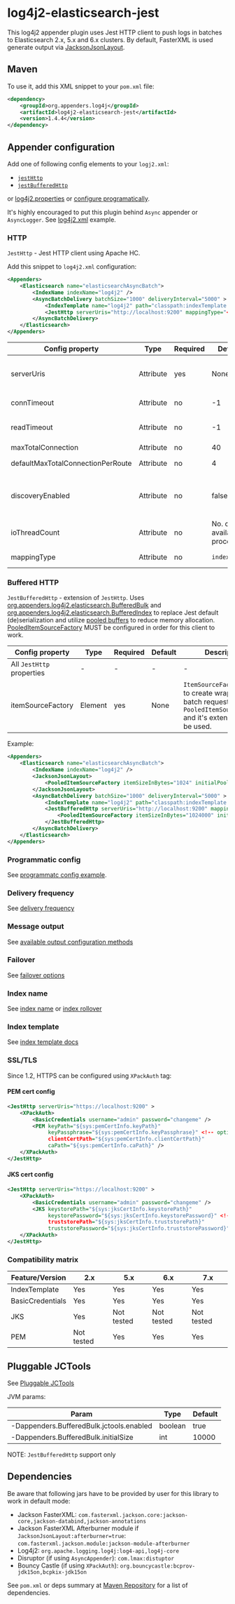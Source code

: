 # log4j2-elasticsearch-jest
This log4j2 appender plugin uses Jest HTTP client to push logs in batches to Elasticsearch 2.x, 5.x and 6.x clusters. By default, FasterXML is used generate output via [JacksonJsonLayout](https://github.com/rfoltyns/log4j2-elasticsearch/blob/master/log4j2-elasticsearch-core/src/main/java/org/appenders/log4j2/elasticsearch/JacksonJsonLayout.java).

## Maven

To use it, add this XML snippet to your `pom.xml` file:
```xml
<dependency>
    <groupId>org.appenders.log4j</groupId>
    <artifactId>log4j2-elasticsearch-jest</artifactId>
    <version>1.4.4</version>
</dependency>
```

## Appender configuration

Add one of following config elements to your `logj2.xml`:
* [`jestHttp`](#http)
* [`jestBufferedHttp`](#buffered-http)

or [log4j2.properties](https://github.com/rfoltyns/log4j2-elasticsearch/blob/master/log4j2-elasticsearch-jest/src/test/resources/log4j2.properties)
or [configure programatically](#programmatic-config).

It's highly encouraged to put this plugin behind `Async` appender or `AsyncLogger`. See [log4j2.xml](https://github.com/rfoltyns/log4j2-elasticsearch/blob/master/log4j2-elasticsearch-jest/src/test/resources/log4j2.xml) example.

### HTTP

`JestHttp` - Jest HTTP client using Apache HC.

Add this snippet to `log4j2.xml` configuration:
```xml
<Appenders>
    <Elasticsearch name="elasticsearchAsyncBatch">
        <IndexName indexName="log4j2" />
        <AsyncBatchDelivery batchSize="1000" deliveryInterval="5000" >
            <IndexTemplate name="log4j2" path="classpath:indexTemplate.json" />
            <JestHttp serverUris="http://localhost:9200" mappingType="<see mappingType description>"/>
        </AsyncBatchDelivery>
    </Elasticsearch>
</Appenders>
```

Config property | Type | Required | Default | Description
------------ | ------------- | ------------- | ------------- | -------------
serverUris | Attribute | yes | None | List of semicolon-separated `http[s]://host:[port]` addresses of Elasticsearch nodes to connect with. Unless `discoveryEnabled=true`, this will be the final list of available nodes. 
connTimeout | Attribute | no | -1 | Number of milliseconds before ConnectException is thrown while attempting to connect.
readTimeout | Attribute | no | -1 | Number of milliseconds before SocketTimeoutException is thrown while waiting for response bytes.
maxTotalConnection | Attribute | no | 40 | Number of connections available.
defaultMaxTotalConnectionPerRoute | Attribute | no | 4 | Number of connections available per Apache CPool.
discoveryEnabled | Attribute | no | false | If `true`, `io.searchbox.client.config.discovery.NodeChecker` will use `serverUris` to auto-discover Elasticsearch nodes. Otherwise, `serverUris` will be the final list of available nodes.
ioThreadCount | Attribute | no | No. of available processors | Number of `I/O Dispatcher` threads started by Apache HC `IOReactor`
mappingType | Attribute | no | `index` | Name of index mapping type to use in ES cluster. Use `_doc` for Elasticsearch 7.x.

### Buffered HTTP

`JestBufferedHttp` - extension of `JestHttp`. Uses [org.appenders.log4j2.elasticsearch.BufferedBulk](https://github.com/rfoltyns/log4j2-elasticsearch/blob/master/log4j2-elasticsearch-jest/src/main/java/org/appenders/log4j2/elasticsearch/jest/BufferedBulk.java) and [org.appenders.log4j2.elasticsearch.BufferedIndex](https://github.com/rfoltyns/log4j2-elasticsearch/blob/master/log4j2-elasticsearch-jest/src/main/java/org/appenders/log4j2/elasticsearch/jest/BufferedIndex.java) to replace Jest default (de)serialization and utilize [pooled buffers](../log4j2-elasticsearch-core#object-pooling) to reduce memory allocation.
[PooledItemSourceFactory](../log4j2-elasticsearch-core#object-pooling) MUST be configured in order for this client to work.

Config property | Type | Required | Default | Description
------------ | ------------- | ------------- | ------------- | -------------
All `JestHttp` properties | - | - | - | -
itemSourceFactory | Element | yes | None | `ItemSourceFactory` used to create wrappers for batch requests. `PooledItemSourceFactory` and it's extensions can be used.

Example:
```xml
<Appenders>
    <Elasticsearch name="elasticsearchAsyncBatch">
        <IndexName indexName="log4j2" />
        <JacksonJsonLayout>
            <PooledItemSourceFactory itemSizeInBytes="1024" initialPoolSize="4000" />
        </JacksonJsonLayout>
        <AsyncBatchDelivery batchSize="1000" deliveryInterval="5000" >
            <IndexTemplate name="log4j2" path="classpath:indexTemplate.json" />
            <JestBufferedHttp serverUris="http://localhost:9200" mappingType="<see mappingType description>">
                <PooledItemSourceFactory itemSizeInBytes="1024000" initialPoolSize="4" />
            </JestBufferedHttp>
        </AsyncBatchDelivery>
    </Elasticsearch>
</Appenders>
```

### Programmatic config
See [programmatc config example](https://github.com/rfoltyns/log4j2-elasticsearch/blob/master/log4j2-elasticsearch-jest/src/test/java/org/appenders/log4j2/elasticsearch/jest/smoke/SmokeTest.java).

### Delivery frequency
See [delivery frequency](../log4j2-elasticsearch-core#delivery-frequency)

### Message output
See [available output configuration methods](../log4j2-elasticsearch-core#message-output)

### Failover
See [failover options](../log4j2-elasticsearch-core#failover)

### Index name
See [index name](../log4j2-elasticsearch-core#index-name) or [index rollover](../log4j2-elasticsearch-core#index-rollover)

### Index template
See [index template docs](../log4j2-elasticsearch-core#index-template)

### SSL/TLS
Since 1.2, HTTPS can be configured using `XPackAuth` tag:

#### PEM cert config
```xml
<JestHttp serverUris="https://localhost:9200" >
    <XPackAuth>
        <BasicCredentials username="admin" password="changeme" />
        <PEM keyPath="${sys:pemCertInfo.keyPath}"
             keyPassphrase="${sys:pemCertInfo.keyPassphrase}" <!-- optional -->
             clientCertPath="${sys:pemCertInfo.clientCertPath}"
             caPath="${sys:pemCertInfo.caPath}" />
    </XPackAuth>
</JestHttp>
```

#### JKS cert config
```xml
<JestHttp serverUris="https://localhost:9200" >
    <XPackAuth>
        <BasicCredentials username="admin" password="changeme" />
        <JKS keystorePath="${sys:jksCertInfo.keystorePath}"
             keystorePassword="${sys:jksCertInfo.keystorePassword}" <!-- optional -->
             truststorePath="${sys:jksCertInfo.truststorePath}"
             truststorePassword="${sys:jksCertInfo.truststorePassword}" /> <!-- optional -->
    </XPackAuth>
</JestHttp>
```

### Compatibility matrix

Feature/Version | 2.x | 5.x | 6.x| 7.x
------------ | ------------- | ------------- | -------------| -------------
IndexTemplate | Yes | Yes | Yes| Yes
BasicCredentials | Yes | Yes | Yes| Yes
JKS | Yes | Not tested | Not tested| Not tested
PEM | Not tested | Yes | Yes| Yes

## Pluggable JCTools

See [Pluggable JCTools](../log4j2-elasticsearch-core#pluggable-jctools)

JVM params:

Param | Type | Default
------------ | ------------- | -------------
-Dappenders.BufferedBulk.jctools.enabled | boolean | true
-Dappenders.BufferedBulk.initialSize | int | 10000

NOTE: `JestBufferedHttp` support only

## Dependencies

Be aware that following jars have to be provided by user for this library to work in default mode:
* Jackson FasterXML: `com.fasterxml.jackson.core:jackson-core,jackson-databind,jackson-annotations`
* Jackson FasterXML Afterburner module if `JacksonJsonLayout:afterburner=true`: `com.fasterxml.jackson.module:jackson-module-afterburner`
* Log4j2: `org.apache.logging.log4j:log4-api,log4j-core`
* Disruptor (if using `AsyncAppender`): `com.lmax:distuptor`
* Bouncy Castle (if using `XPackAuth`): `org.bouncycastle:bcprov-jdk15on,bcpkix-jdk15on`

See `pom.xml` or deps summary at [Maven Repository](https://mvnrepository.com/artifact/org.appenders.log4j/log4j2-elasticsearch-jest/latest) for a list of dependencies.
